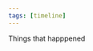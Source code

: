 ```yaml
---
tags: [timeline]
---
```


<span 
	  class='ob-timelines' 
	  data-date='10-10-10-1010' 
	  data-title='Event Title' 
	  data-class='orange' 
	  data-img = 'Timeline Example/Timeline_2.jpg' 
	  data-type='range' > 
	Things that happpened
</span>
